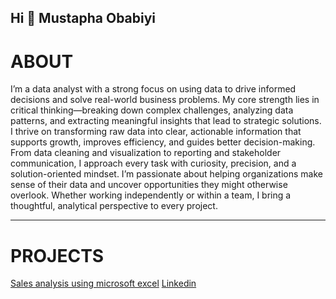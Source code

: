 ## Hi 👋 Mustapha Obabiyi

# ABOUT
I’m a data analyst with a strong focus on using data to drive informed decisions and solve real-world business problems. My core strength lies in critical thinking—breaking down complex challenges, analyzing data patterns, and extracting meaningful insights that lead to strategic solutions. I thrive on transforming raw data into clear, actionable information that supports growth, improves efficiency, and guides better decision-making. From data cleaning and visualization to reporting and stakeholder communication, I approach every task with curiosity, precision, and a solution-oriented mindset. I’m passionate about helping organizations make sense of their data and uncover opportunities they might otherwise overlook. Whether working independently or within a team, I bring a thoughtful, analytical perspective to every project.
___________________________________________________________________________________________________________________________________________________________________________________________________________________________

# PROJECTS
[Sales analysis using microsoft excel](https://github.com/Obabiyi/Project/blob/main/README.md)
[Linkedin](https://www.linkedin.com/in/mustapha-obabiyi-799293b9/)

<!--
**Obabiyi/Obabiyi** is a ✨ _special_ ✨ repository because its `README.md` (this file) appears on your GitHub profile.

Here are some ideas to get you started:

- 🔭 I’m currently working on ...
- 🌱 I’m currently learning ...
- 👯 I’m looking to collaborate on ...
- 🤔 I’m looking for help with ...
- 💬 Ask me about ...
- 📫 How to reach me: ...
- 😄 Pronouns: ...
- ⚡ Fun fact: ...
-->
